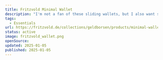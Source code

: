 ```yaml
---
title: Fritzvold Minimal Wallet
description: "I'm not a fan of these sliding wallets, but I also want something small that can hold a few coins and bills. Recycled paper artificial leather that is super durable."
tags:
  - Essentials
url: https://fritzvold.de/collections/geldborsen/products/minimal-wallet-erweitertes-muenzfach-rfid
status: active
image: fritzvold_wallet.png
openSource:
updated: 2025-01-05
published: 2025-01-05
---
```

